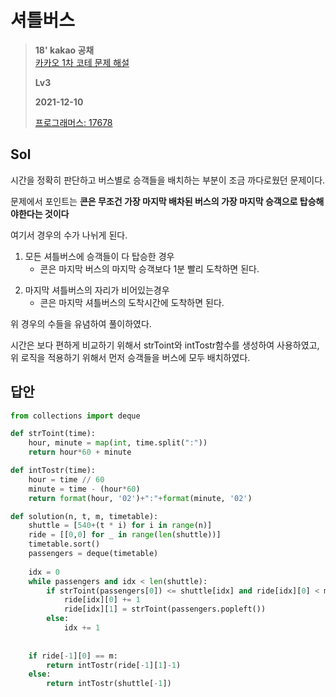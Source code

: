 # 셔틀버스

> **18' kakao 공채**  
> [카카오 1차 코테 문제 해설](https://tech.kakao.com/2017/09/27/kakao-blind-recruitment-round-1/)
>
> **Lv3**
>
> **2021-12-10**
>
> [프로그래머스: 17678](https://programmers.co.kr/learn/courses/30/lessons/17678)

## Sol

시간을 정확히 판단하고 버스별로 승객들을 배치하는 부분이 조금 까다로웠던 문제이다.

문제에서 포인트는 **콘은 무조건 가장 마지막 배차된 버스의 가장 마지막 승객으로 탑승해야한다는 것이다**



여기서 경우의 수가 나뉘게 된다.

1) 모든 셔틀버스에 승객들이 다 탑승한 경우 
   * 콘은 마지막 버스의 마지막 승객보다 1분 빨리 도착하면 된다.

2. 마지막 셔틀버스의 자리가 비어있는경우
   * 콘은 마지막 셔틀버스의 도착시간에 도착하면 된다.



위 경우의 수들을 유념하여 풀이하였다.

시간은 보다 편하게 비교하기 위해서 strToint와 intTostr함수를 생성하여 사용하였고, 위 로직을 적용하기 위해서 먼저 승객들을 버스에 모두 배치하였다.



## 답안

```python
from collections import deque

def strToint(time):
    hour, minute = map(int, time.split(":"))
    return hour*60 + minute

def intTostr(time):
    hour = time // 60
    minute = time - (hour*60)
    return format(hour, '02')+":"+format(minute, '02')

def solution(n, t, m, timetable):
    shuttle = [540+(t * i) for i in range(n)]
    ride = [[0,0] for _ in range(len(shuttle))]
    timetable.sort()
    passengers = deque(timetable)
    
    idx = 0
    while passengers and idx < len(shuttle):
        if strToint(passengers[0]) <= shuttle[idx] and ride[idx][0] < m:
            ride[idx][0] += 1
            ride[idx][1] = strToint(passengers.popleft())
        else:
            idx += 1
    
    
    if ride[-1][0] == m:
        return intTostr(ride[-1][1]-1)
    else:    
        return intTostr(shuttle[-1])
```